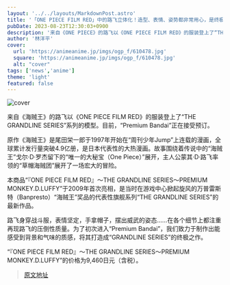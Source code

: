 ```yaml
---
layout: '../../layouts/MarkdownPost.astro'
title: '「ONE PIECE FILM RED」中的路飞立体化！造型、表情、姿势都非常用心，是终极的一件商品'
pubDate: 2023-08-23T12:30:03+0900
description: '来自《ONE PIECE》的路飞以《ONE PIECE FILM RED》的服装登上了“THE GRANDLINE SERIES”系列的立体模型。目前在“Premium Bandai”上接受预订。'
author: '林洋平'
cover:
  url: 'https://animeanime.jp/imgs/ogp_f/610478.jpg'
  square: 'https://animeanime.jp/imgs/ogp_f/610478.jpg'
  alt: "cover"
tags: ['news','anime']
theme: 'light'
featured: false
---
```

![cover](https://animeanime.jp/imgs/ogp_f/610478.jpg)

来自《海贼王》的路飞以《ONE PIECE FILM RED》的服装登上了“THE GRANDLINE SERIES”系列的模型。目前，“Premium Bandai”正在接受预订。

原作《海贼王》是尾田栄一郎于1997年开始在“周刊少年Jump”上连载的漫画，全球累计发行量突破4.9亿册，是日本代表性的大热漫画。故事围绕着传说中的“海贼王”戈尔·D·罗杰留下的“唯一的大秘宝（One Piece）”展开，主人公蒙其·D·路飞率领的“草帽海贼团”展开了一场宏大的冒险。

本商品“『ONE PIECE FILM RED』～THE GRANDLINE SERIES～PREMIUM MONKEY.D.LUFFY”于2009年首次亮相，是当时在游戏中心掀起旋风的万普雷斯特（Banpresto）“海贼王”奖品的代表性旗舰系列“THE GRANDLINE SERIES”的最新作品。

路飞身穿战斗服，表情坚定，手拿帽子，摆出威武的姿态……在各个细节上都注重再现路飞的压倒性质量。为了初次进入“Premium Bandai”，我们致力于制作出能感受到背景和气味的质感，将其打造成“GRANDLINE SERIES”的终极之作。

“『ONE PIECE FILM RED』～THE GRANDLINE SERIES～PREMIUM MONKEY.D.LUFFY”的价格为9,460日元（含税）。

>[原文地址](https://animeanime.jp/article/2023/08/23/79446.html)  